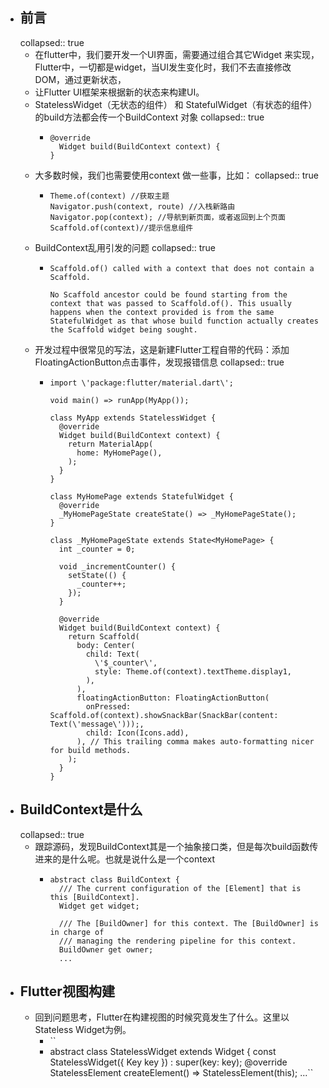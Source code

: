 - ## 前言
  collapsed:: true
	- 在flutter中，我们要开发一个UI界面，需要通过组合其它Widget 来实现，Flutter中，一切都是widget，当UI发生变化时，我们不去直接修改DOM，通过更新状态，
	- 让Flutter UI框架来根据新的状态来构建UI。
	- StatelessWidget（无状态的组件） 和 StatefulWidget（有状态的组件） 的build方法都会传一个BuildContext 对象
	  collapsed:: true
		- ```
		  @override
		    Widget build(BuildContext context) {
		  }
		  ```
	- 大多数时候，我们也需要使用context 做一些事，比如：
	  collapsed:: true
		- ```
		  Theme.of(context) //获取主题
		  Navigator.push(context, route) //入栈新路由
		  Navigator.pop(context); //导航到新页面，或者返回到上个页面
		  Scaffold.of(context)//提示信息组件
		  ```
	- BuildContext乱用引发的问题
	  collapsed:: true
		- ```
		  Scaffold.of() called with a context that does not contain a Scaffold.
		  
		  No Scaffold ancestor could be found starting from the context that was passed to Scaffold.of(). This usually happens when the context provided is from the same StatefulWidget as that whose build function actually creates the Scaffold widget being sought.
		  ```
	- 开发过程中很常见的写法，这是新建Flutter工程自带的代码：添加FloatingActionButton点击事件，发现报错信息
	  collapsed:: true
		- ```
		  import \'package:flutter/material.dart\';
		  
		  void main() => runApp(MyApp());
		  
		  class MyApp extends StatelessWidget {
		    @override
		    Widget build(BuildContext context) {
		      return MaterialApp( 
		        home: MyHomePage(),
		      );
		    }
		  }
		  
		  class MyHomePage extends StatefulWidget {
		    @override
		    _MyHomePageState createState() => _MyHomePageState();
		  }
		  
		  class _MyHomePageState extends State<MyHomePage> {
		    int _counter = 0;
		  
		    void _incrementCounter() {
		      setState(() {
		        _counter++;
		      });
		    }
		  
		    @override
		    Widget build(BuildContext context) { 
		      return Scaffold( 
		        body: Center( 
		          child: Text( 
		            \'$_counter\',
		            style: Theme.of(context).textTheme.display1,
		          ),
		        ),
		        floatingActionButton: FloatingActionButton(
		          onPressed: Scaffold.of(context).showSnackBar(SnackBar(content: Text(\'message\')));,
		          child: Icon(Icons.add),
		        ), // This trailing comma makes auto-formatting nicer for build methods.
		      );
		    }
		  }
		  ```
- ## BuildContext是什么
  collapsed:: true
	- 跟踪源码，发现BuildContext其是一个抽象接口类，但是每次build函数传进来的是什么呢。也就是说什么是一个context
		- ```
		  abstract class BuildContext {
		    /// The current configuration of the [Element] that is this [BuildContext].
		    Widget get widget;
		  
		    /// The [BuildOwner] for this context. The [BuildOwner] is in charge of
		    /// managing the rendering pipeline for this context.
		    BuildOwner get owner;
		    ...
		  ```
- ## Flutter视图构建
	- 回到问题思考，Flutter在构建视图的时候究竟发生了什么。这里以Stateless Widget为例。
		- ``
		- abstract class StatelessWidget extends Widget {
		    const StatelessWidget({ Key key }) : super(key: key);
		    @override
		    StatelessElement createElement() => StatelessElement(this);
		    ...``